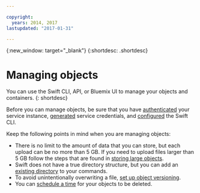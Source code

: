 ```yaml
---

copyright:
  years: 2014, 2017
lastupdated: "2017-01-31"

---
```

{:new_window: target="_blank"}
{:shortdesc: .shortdesc}

# Managing objects

You can use the Swift CLI, API, or Bluemix UI to manage your objects and containers.
{: shortdesc}

Before you can manage objects, be sure that you have [authenticated](/docs/services/ObjectStorage/os_authenticate.html) your service instance, [generated](/docs/services/ObjectStorage/os_credentials.html) service credentials, and [configured](/docs/services/ObjectStorage/os_configuring.html) the Swift CLI.

Keep the following points in mind when you are managing objects:
  * There is no limit to the amount of data that you can store, but each upload can be no more than 5 GB. If you need to upload files larger than 5 GB follow the steps that are found in [storing large objects](/docs/services/ObjectStorage/os_large_files.html).
  * Swift does not have a true directory structure, but you can add an [existing directory](/docs/services/ObjectStorage/os_directories.html) to your commands.
  * To avoid unintentionally overwriting a file, [set up object versioning](/docs/services/ObjectStorage/os_versioning.html).
  * You can [schedule a time](/docs/services/ObjectStorage/os_deletion.html) for your objects to be deleted.
